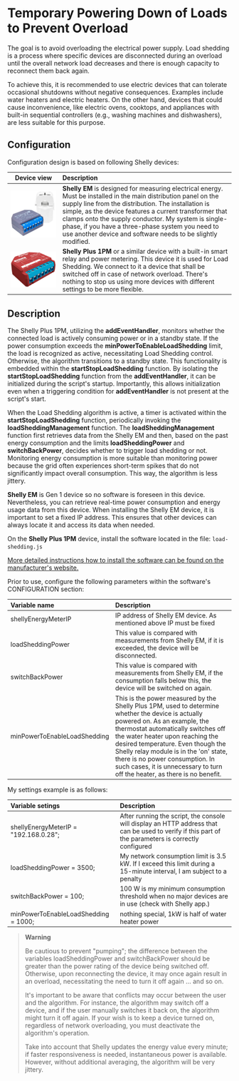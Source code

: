 # Temporary Powering Down of Loads to Prevent Overload

The goal is to avoid overloading the electrical power supply. Load shedding is a process where specific devices are disconnected during an overload until the overall network load decreases and there is enough capacity to reconnect them back again.

To achieve this, it is recommended to use electric devices that can tolerate occasional shutdowns without negative consequences. Examples include water heaters and electric heaters. On the other hand, devices that could cause inconvenience, like electric ovens, cooktops, and appliances with built-in sequential controllers (e.g., washing machines and dishwashers), are less suitable for this purpose.

## Configuration

Configuration design is based on following Shelly devices:

| Device view | Description |
|:---:|:---|
| ![Shelly EM](img/Shelly_EM.jpg)|**Shelly EM** is designed for measuring electrical energy. Must be installed in the main distribution panel on the supply line from the distribution. The installation is simple, as the device features a current transformer that clamps onto the supply conductor. My system is single-phase, if you have a three-phase system you need to use another device and software needs to be slightly modified.|
| ![Shelly Plus 1PM](img/Shelly_Plus_1PM.jpg)|**Shelly Plus 1PM** or a similar device with a built-in smart relay and power metering. This device it is used for Load Shedding. We connect to it a device that shall be switched off in case of network overload. There's nothing to stop us using more devices with different settings to be more flexible.|

##	Description

The Shelly Plus 1PM, utilizing the **addEventHandler**, monitors whether the connected load is actively consuming power or in a standby state. If the power consumption exceeds the **minPowerToEnableLoadShedding** limit, the load is recognized as active, necessitating Load Shedding control. Otherwise, the algorithm transitions to a standby state. This functionality is embedded within the **startStopLoadShedding** function. By isolating the **startStopLoadShedding** function from the **addEventHandler**, it can be initialized during the script's startup. Importantly, this allows initialization even when a triggering condition for **addEventHandler** is not present at the script's start.

When the Load Shedding algorithm is active, a timer is activated within the **startStopLoadShedding** function, periodically invoking the **loadSheddingManagement** function. The **loadSheddingManagement** function first retrieves data from the Shelly EM and then, based on the past energy consumption and the limits **loadSheddingPower** and **switchBackPower**, decides whether to trigger load shedding or not. Monitoring energy consumption is more suitable than monitoring power because the grid often experiences short-term spikes that do not significantly impact overall consumption. This way, the algorithm is less jittery.

**Shelly EM** is Gen 1 device so no software is foreseen in this device. Nevertheless, you can retrieve real-time power consumption and energy usage data from this device. When installing the Shelly EM device, it is important to set a fixed IP address. This ensures that other devices can always locate it and access its data when needed.

On the **Shelly Plus 1PM** device, install the software located in the file: `load-shedding.js`

[More detailed instructions how to install the software can be found on the manufacturer's website.](https://shelly-api-docs.shelly.cloud/gen2/Scripts/Tutorial)

Prior to use, configure the following parameters within the software's CONFIGURATION section:

|Variable name|Description|
|:---|:---|
|shellyEnergyMeterIP|IP address of Shelly EM device. As mentioned above IP must be fixed|
|loadSheddingPower|This value is compared with measurements from Shelly EM, if it is exceeded, the device will be disconnected.|
|switchBackPower|This value is compared with measurements from Shelly EM, if the consumption falls below this, the device will be switched on again.|
|minPowerToEnableLoadShedding|This is the power measured by the Shelly Plus 1PM, used to determine whether the device is actually powered on. As an example, the thermostat automatically switches off the water heater upon reaching the desired temperature. Even though the Shelly relay module is in the 'on' state, there is no power consumption. In such cases, it is unnecessary to turn off the heater, as there is no benefit.|

My settings example is as follows:

|Variable setings|Description|
|:---|:---|
|shellyEnergyMeterIP = "192.168.0.28";|After running the script, the console will display an HTTP address that can be used to verify if this part of the parameters is correctly configured|
|loadSheddingPower = 3500;            |My network consumption limit is 3.5 kW. If I exceed this limit during a 15-minute interval, I am subject to a penalty|
|switchBackPower = 100;               |100 W is my minimum consumption threshold when no major devices are in use (check with Shelly app.)|
|minPowerToEnableLoadShedding = 1000; |nothing special, 1kW is half of water heater power|

>**Warning**
>
>Be cautious to prevent "pumping"; the difference between the variables loadSheddingPower and switchBackPower should be greater than the power rating of the device being switched off. Otherwise, upon reconnecting the device, it may once again result in an overload, necessitating the need to turn it off again ... and so on.
>
>It's important to be aware that conflicts may occur between the user and the algorithm. For instance, the algorithm may switch off a device, and if the user manually switches it back on, the algorithm might turn it off again. If your wish is to keep a device turned on, regardless of network overloading, you must deactivate the algorithm's operation.
>
>Take into account that Shelly updates the energy value every minute; if faster responsiveness is needed, instantaneous power is available. However, without additional averaging, the algorithm will be very jittery.

